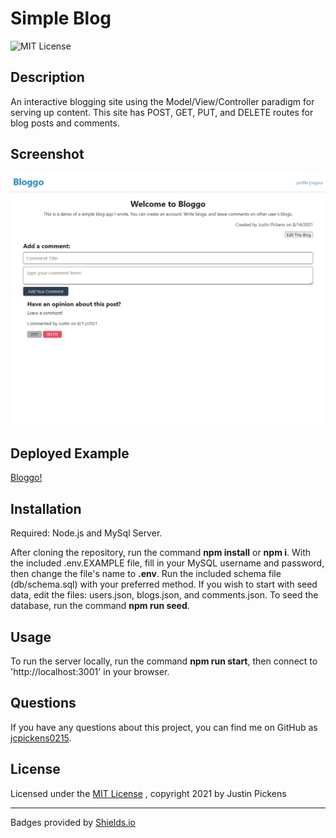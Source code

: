 # Simple Blog
![MIT License](https://img.shields.io/badge/License-MIT-brightgreen)
## Description
An interactive blogging site using the Model/View/Controller paradigm for serving up content. This site has POST, GET, PUT, and DELETE routes for blog posts and comments.

## Screenshot
![Bloggo](assets/images/README_Screenshot.png)

## Deployed Example
[Bloggo!](https://simple-blog-jcpickens0215.herokuapp.com/)

## Installation
Required: Node.js and MySql Server.

After cloning the repository, run the command **npm install** or **npm i**. With the included .env.EXAMPLE file, fill in your MySQL username and password, then change the file's name to **.env**. Run the included schema file (db/schema.sql) with your preferred method. If you wish to start with seed data, edit the files: users.json, blogs.json, and comments.json. To seed the database, run the command **npm run seed**.
## Usage
To run the server locally, run the command **npm run start**, then connect to 'http://localhost:3001' in your browser.
## Questions
If you have any questions about this project, you can find me on GitHub as [jcpickens0215](https://github.com/jcpickens0215).


## License

Licensed under the [MIT License](https://mit-license.org/)
, copyright 2021 by Justin Pickens
____

Badges provided by [Shields.io](https://shields.io/)
